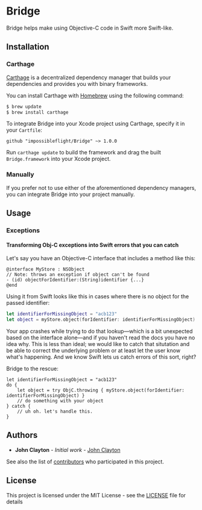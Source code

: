 #  Bridge

Bridge helps make using Objective-C code in Swift more Swift-like.  

## Installation

### Carthage

[Carthage](https://github.com/Carthage/Carthage) is a decentralized dependency manager that builds your dependencies and provides you with binary frameworks.

You can install Carthage with [Homebrew](http://brew.sh/) using the following command:

```bash
$ brew update
$ brew install carthage
```

To integrate Bridge into your Xcode project using Carthage, specify it in your `Cartfile`:

```ogdl
github "impossibleflight/Bridge" ~> 1.0.0
```

Run `carthage update` to build the framework and drag the built `Bridge.framework` into your Xcode project.

### Manually

If you prefer not to use either of the aforementioned dependency managers, you can integrate Bridge into your project manually.


## Usage

### Exceptions
#### Transforming Obj-C exceptions into Swift errors that you can catch

Let's say you have an Objective-C interface that includes a method like this:

```objc
@interface MyStore : NSObject
// Note: throws an exception if object can't be found
- (id) objectForIdentifier:(String)identifier {...}
@end
```
Using it from Swift looks like this in cases where there is no object for the passed identifier:

```swift
let identifierForMissingObject = "acb123" 
let object = myStore.object(forIdentifier: identifierForMissingObject) --> 💥
```
Your app crashes while trying to do that lookup—which is a bit unexpected based on the interface alone—and if you haven't read the docs you have no idea why. This is less than ideal; we would like to catch that situtation and be able to correct the underlying problem or at least let the user know what's happening. And we know Swift lets us catch errors of this sort, right?

Bridge to the rescue:

```objc
let identifierForMissingObject = "acb123" 
do {
	let object = try ObjC.throwing { myStore.object(forIdentifier: identifierForMissingObject) }
	// do something with your object 
} catch {
	// uh oh. let's handle this.
}
```

## Authors

* **John Clayton** - *Initial work* - [John Clayton](https://github.com/johnclayton)

See also the list of [contributors](https://github.com/impossibleflight/Bridge/contributors) who participated in this project.

## License

This project is licensed under the MIT License - see the [LICENSE](LICENSE) file for details

